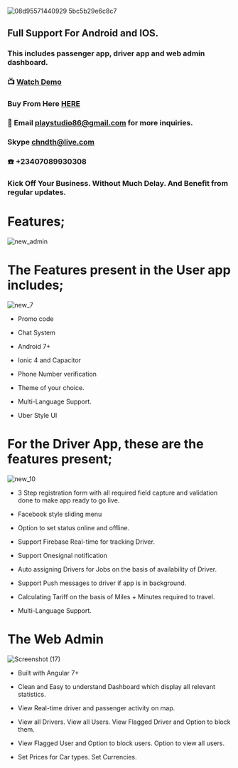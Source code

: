 ![08d95571440929 5bc5b29e6c8c7](https://user-images.githubusercontent.com/7928001/72337129-4d7fd500-36c2-11ea-98c4-0a2f939da40c.jpg)

## Full Support For Android and IOS.

### This includes passenger app, driver app and web admin dashboard.

### :tv: [Watch Demo](https://www.youtube.com/watch?v=zBqUA4ffvaM)

### Buy From Here [HERE](https://market.ionicframework.com/starters/ionic-4-full-ridesharing-app-with-backend)

### :email: Email playstudio86@gmail.com for more inquiries.

### Skype chndth@live.com

### :phone: +23407089930308


### Kick Off Your Business. Without Much Delay. And Benefit from regular updates.



# Features;
![new_admin](https://user-images.githubusercontent.com/7928001/65433128-5a777080-de14-11e9-8ff6-7538081cefa1.png)



# The Features present in the User app includes;
![new_7](https://user-images.githubusercontent.com/7928001/65433281-a1656600-de14-11e9-825a-df8ce8a279f3.png)




* Promo code

* Chat System 

* Android 7+

* Ionic 4 and Capacitor

* Phone Number verification 

* Theme of your choice. 

* Multi-Language Support. 

* Uber Style UI 



# For the Driver App, these are the features present;
![new_10](https://user-images.githubusercontent.com/7928001/65433719-70396580-de15-11e9-8ec6-0e99adc27e70.png)

* 3 Step registration form with all required field capture and validation done to make app ready to go live. 

* Facebook style sliding menu 

* Option to set status online and offline. 

* Support Firebase Real-time for tracking Driver. 

* Support Onesignal notification

* Auto assigning Drivers for Jobs on the basis of availability of Driver. 

* Support Push messages to driver if app is in background. 

* Calculating Tariff on the basis of Miles + Minutes required to travel. 

* Multi-Language Support.




 # The Web Admin
![Screenshot (17)](https://user-images.githubusercontent.com/7928001/65433431-e7222e80-de14-11e9-9a4a-1d72001e8dfe.png)

* Built with Angular 7+

* Clean and Easy to understand Dashboard which display all relevant statistics. 

* View Real-time driver and passenger activity on map. 

* View all Drivers. View all Users. View Flagged Driver and Option to block them. 

* View Flagged User and Option to block users. Option to view all users. 

* Set Prices for Car types. Set Currencies.
